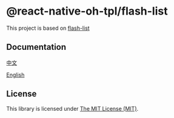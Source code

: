 # @react-native-oh-tpl/flash-list
This project is based on  [flash-list](https://github.com/Shopify/flash-list)
## Documentation
[中文](https://gitee.com/react-native-oh-library/usage-docs/blob/master/zh-cn/shopify-flash-list.md)

[English](https://gitee.com/react-native-oh-library/usage-docs/blob/master/en/shopify-flash-list.md)

## License
This library is licensed under [The MIT License (MIT)](https://github.com/react-native-oh-library/flash-list/blob/sig/LICENSE).
